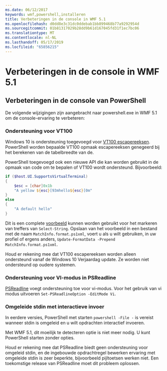 ```yaml
---
ms.date: 06/12/2017
keywords: wmf,powershell,installeren
title: Verbeteringen in de console in WMF 5.1
ms.openlocfilehash: d0dd8e3c31dc0ddebab1bb899468b77a9292954d
ms.sourcegitcommit: 01b81317029b28dd9b61d167045fd31f1ec7bc06
ms.translationtype: MT
ms.contentlocale: nl-NL
ms.lasthandoff: 05/17/2019
ms.locfileid: "65856215"
---
```

# <a name="console-improvements-in-wmf-51"></a>Verbeteringen in de console in WMF 5.1

## <a name="powershell-console-improvements"></a>Verbeteringen in de console van PowerShell

De volgende wijzigingen zijn aangebracht naar powershell.exe in WMF 5.1 om de console-ervaring te verbeteren:

### <a name="vt100-support"></a>Ondersteuning voor VT100

Windows 10 is ondersteuning toegevoegd voor [VT100 escapereeksen](/windows/console/console-virtual-terminal-sequences).
PowerShell worden bepaalde VT100 opmaak escapereeksen genegeerd bij het berekenen van de tabelbreedte van de.

PowerShell toegevoegd ook een nieuwe API die kan worden gebruikt in de opmaak van code om te bepalen of VT100 wordt ondersteund. Bijvoorbeeld:

```powershell
if ($host.UI.SupportsVirtualTerminal)
{
    $esc = [char]0x1b
    "A yellow ${esc}[93mhello${esc}[0m"
}
else
{
    "A default hello"
}
```

Dit is een complete [voorbeeld](https://gist.github.com/lzybkr/dcb973dccd54900b67783c48083c28f7) kunnen worden gebruikt voor het markeren van treffers van `Select-String`. Opslaan van het voorbeeld in een bestand met de naam `MatchInfo.format.ps1xml`, voert u als u wilt gebruiken, in uw profiel of ergens anders, `Update-FormatData -Prepend MatchInfo.format.ps1xml`.

Houd er rekening mee dat VT100 escapereeksen worden alleen ondersteund vanaf de Windows 10 Verjaardag update.
Ze worden niet ondersteund op oudere systemen.

### <a name="vi-mode-support-in-psreadline"></a>Ondersteuning voor VI-modus in PSReadline

[PSReadline](https://github.com/PowerShell/PSReadLine) voegt ondersteuning toe voor vi-modus. Voor het gebruik van vi modus uitvoeren `Set-PSReadlineOption -EditMode Vi`.

### <a name="redirected-stdin-with-interactive-input"></a>Omgeleide stdin met interactieve invoer

In eerdere versies, PowerShell met starten `powershell -File -` is vereist wanneer stdin is omgeleid en u wilt opdrachten interactief invoeren.

Met WMF 5.1, dit moeilijk te detecteren optie is niet meer nodig. U kunt PowerShell starten zonder opties.

Houd er rekening mee dat PSReadline biedt geen ondersteuning voor omgeleid stdin, en de ingebouwde opdrachtregel bewerken ervaring met omgeleide stdin is zeer beperkte, bijvoorbeeld pijltoetsen werken niet. Een toekomstige release van PSReadline moet dit probleem oplossen.